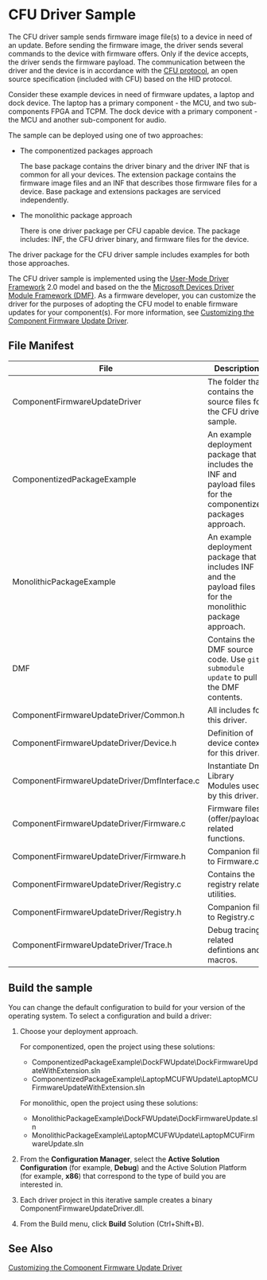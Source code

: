 # CFU Driver Sample

The CFU driver sample sends firmware image file(s) to a device in need of an update. Before sending the firmware image, the driver sends several commands to the device with firmware offers. Only if the device accepts, the driver sends the firmware payload. The communication between the driver and the device is in accordance with the [CFU protocol](../Documentation/CFU-Protocol), an open source specification (included with CFU) based on the HID protocol.

Consider these example devices in need of firmware updates, a laptop and dock device. The laptop has a primary component - the MCU, and two sub-components FPGA and TCPM.
The dock device with a primary component - the MCU and another sub-component for audio.

The sample can be deployed using one of two approaches:

- The componentized packages approach

    The base package contains the driver binary and the driver INF that is common for all your devices. The extension package contains the firmware image files and an INF that describes those firmware files for a device. Base package and extensions packages are serviced independently.

- The monolithic package approach

    There is one driver package per CFU capable device. The package includes: INF, the CFU driver binary, and firmware files for the device.

The driver package for the CFU driver sample includes examples for both those approaches.

The CFU driver sample is implemented using the [User-Mode Driver Framework](https://docs.microsoft.com/en-us/windows-hardware/drivers/wdf/overview-of-the-umdf) 2.0 model and based on the the [Microsoft Devices Driver Module Framework (DMF)](https://blogs.windows.com/buildingapps/2018/08/15/introducing-driver-module-framework/).
As a firmware developer, you can customize the driver for the purposes of adopting the CFU model to enable firmware updates for your component(s). For more information, see [Customizing the Component Firmware Update Driver](../Documentation/CFU-Driver/cfu-driver.md).

## File Manifest

|File|Description|
|---|---|
|ComponentFirmwareUpdateDriver|The folder that contains the source files for the CFU driver sample.|
|ComponentizedPackageExample|An example deployment package that includes the INF and payload files for the componentized packages approach.|
|MonolithicPackageExample|An example deployment package that includes INF and the payload files for the monolithic package approach.|
|DMF|Contains the DMF source code. Use ```git submodule update``` to pull the DMF contents.
|ComponentFirmwareUpdateDriver/Common.h|All includes for this driver.|
|ComponentFirmwareUpdateDriver/Device.h|Definition of device context for this driver.|
|ComponentFirmwareUpdateDriver/DmfInterface.c| Instantiate Dmf Library Modules used by this driver.|
|ComponentFirmwareUpdateDriver/Firmware.c| Firmware files (offer/payload) related functions.|
|ComponentFirmwareUpdateDriver/Firmware.h |Companion file to Firmware.c|
|ComponentFirmwareUpdateDriver/Registry.c |Contains the registry related utilities.|
|ComponentFirmwareUpdateDriver/Registry.h |Companion file to Registry.c|
|ComponentFirmwareUpdateDriver/Trace.h| Debug tracing related defintions and macros.|

## Build the sample
You can change the default configuration to build for your version of the operating system. To select a configuration and build a driver:

1. Choose your deployment approach.
  
   For componentized, open the project using these solutions:

    - ComponentizedPackageExample\DockFWUpdate\DockFirmwareUpdateWithExtension.sln
    - ComponentizedPackageExample\LaptopMCUFWUpdate\LaptopMCUFirmwareUpdateWithExtension.sln

   For monolithic, open the project using these solutions:
    - MonolithicPackageExample\DockFWUpdate\DockFirmwareUpdate.sln
    - MonolithicPackageExample\LaptopMCUFWUpdate\LaptopMCUFirmwareUpdate.sln

3. From the **Configuration Manager**, select the **Active Solution Configuration** (for example, **Debug**) and the Active Solution Platform (for example, **x86**) that correspond to the type of build you are interested in.
4. Each driver project in this iterative sample creates a binary ComponentFirmwareUpdateDriver.dll. 
5. From the Build menu, click **Build** Solution (Ctrl+Shift+B).

## See Also
[Customizing the Component Firmware Update Driver](../Documentation/CFU-Driver/cfu-driver.md)